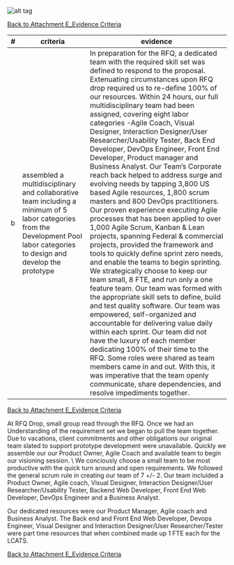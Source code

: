 ![alt tag](https://github.com/AccentureFed/process-documentation/raw/master/agile-process-photos/response-images/proposal-header.png)

[Back to Attachment E_Evidence Criteria](https://github.com/AccentureFed/18FRFQ-Response/blob/master/process-documentation/evidence/README.md)


|#|criteria|evidence|
|-------|---------------|------------------|
|b|assembled a multidisciplinary and collaborative team including a minimum of 5 labor categories from the Development Pool labor categories to design and develop the prototype| In preparation for the RFQ, a dedicated team with the required skill set was defined to respond to the proposal.  Extenuating circumstances upon RFQ drop required us to re-define 100% of our resources.  Within 24 hours, our full multidisciplinary team had been assigned, covering eight labor categories -Agile Coach, Visual Designer, Interaction Designer/User Researcher/Usability Tester, Back End Developer, DevOps Engineer, Front End Developer, Product manager and Business Analyst.  Our Team’s Corporate reach back helped to address surge and evolving needs by tapping 3,800 US based Agile resources, 1,800 scrum masters and 800 DevOps practitioners.  Our proven experience executing Agile processes that has been applied to over 1,000 Agile Scrum, Kanban & Lean projects, spanning Federal & commercial projects, provided the framework and tools to quickly define sprint zero needs, and enable the teams to begin sprinting.  We strategically choose to keep our team small, 8 FTE, and run only a one feature team.  Our team was formed with the appropriate skill sets to define, build and test quality software.  Our team was empowered, self-organized and accountable for delivering value daily within each sprint. Our team did not have the luxury of each member dedicating 100% of their time to the RFQ.  Some roles were shared as team members came in and out.  With this, it was imperative that the team openly communicate, share dependencies, and resolve impediments together. |


[Back to Attachment E_Evidence Criteria](https://github.com/AccentureFed/18FRFQ-Response/blob/master/process-documentation/evidence/README.md)

At RFQ Drop, small group read through the RFQ. Once we had an Understanding of the requirement set we began to pull the team together. Due to vacations, client commitments and other obligations our original team slated to support prototype development were unavailable. Quickly we assemble our our Product Owner, Agile Coach and available team to begin our visioning session. \\
We conciously choose a small team to be most productive with the quick turn around and open requirements.  We followed the general scrum rule in creating our team of 7 +/- 2.  Our team incluided a Product Owner, Agile coach, Visual Designer, Interaction Designer/User Researcher/Usability Tester, Backend Web Developer, Front End Web Developer, DevOps Engineer and a Business Analyst.  

Our dedicated resources were our Product Manager, Agile coach and Business Analyst.  The Back end and Front End Web Developer, Devops Engineer, Visual Designer and Interaction Designer/User Researcher/Tester were part time resources that when combined made up 1 FTE each for the LCATS. 


[Back to Attachment E_Evidence Criteria](https://github.com/AccentureFed/18FRFQ-Response/blob/master/process-documentation/evidence/README.md)
